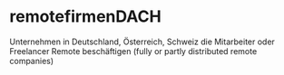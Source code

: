 # remotefirmenDACH
Unternehmen in Deutschland, Österreich, Schweiz die Mitarbeiter oder Freelancer Remote beschäftigen (fully or partly distributed remote companies)
